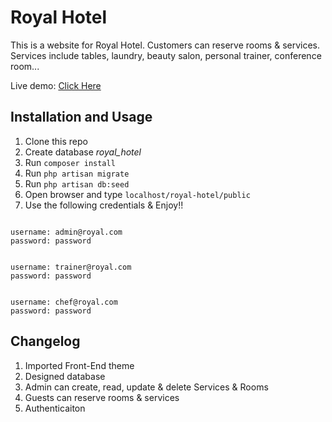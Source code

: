  # Royal Hotel
This is a website for Royal Hotel. Customers can reserve rooms & services.
Services include tables, laundry, beauty salon, personal trainer, conference room...

Live demo: [Click Here](http://kuruzega.com/royal-hotel/public)

## Installation and Usage
1. Clone this repo
2. Create database *royal_hotel* 
3. Run </pre><code>composer install</code></pre>
4. Run </pre><code>php artisan migrate</code></pre>
5. Run </pre><code>php artisan db:seed</code></pre>
6. Open browser and type `localhost/royal-hotel/public` 
7. Use the following credentials & Enjoy!! 

<pre><code>
username: admin@royal.com
password: password
</code></pre> 

<pre><code>
username: trainer@royal.com
password: password
</code></pre> 

<pre><code>
username: chef@royal.com
password: password
</code></pre> 

## Changelog
1. Imported Front-End theme 
2. Designed database
3. Admin can create, read, update & delete Services & Rooms 
4. Guests can reserve rooms & services
5. Authenticaiton












